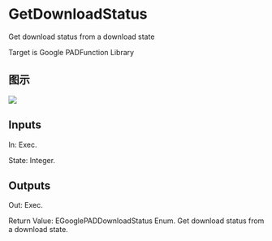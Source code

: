 # GetDownloadStatus

Get download status from a download state

Target is Google PADFunction Library

## 图示

![]($-20221218-19152812.png)

## Inputs

In: Exec.

State: Integer.  

## Outputs

Out: Exec.

Return Value: EGooglePADDownloadStatus Enum. Get download status from a download state.

